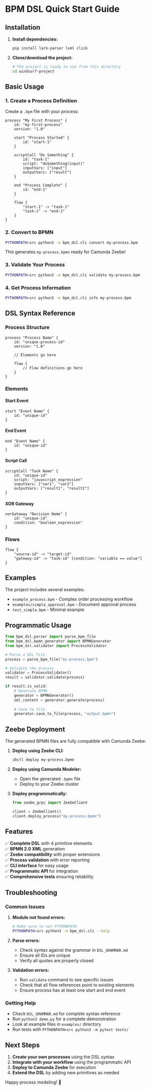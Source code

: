 # BPM DSL Quick Start Guide

## Installation

1. **Install dependencies:**
   ```bash
   pip install lark-parser lxml click
   ```

2. **Clone/download the project:**
   ```bash
   # The project is ready to use from this directory
   cd windsurf-project
   ```

## Basic Usage

### 1. Create a Process Definition

Create a `.bpm` file with your process:

```bpm
process "My First Process" {
    id: "my-first-process"
    version: "1.0"
    
    start "Process Started" {
        id: "start-1"
    }
    
    scriptCall "Do Something" {
        id: "task-1"
        script: "doSomething(input)"
        inputVars: ["input"]
        outputVars: ["result"]
    }
    
    end "Process Complete" {
        id: "end-1"
    }
    
    flow {
        "start-1" -> "task-1"
        "task-1" -> "end-1"
    }
}
```

### 2. Convert to BPMN

```bash
PYTHONPATH=src python3 -m bpm_dsl.cli convert my-process.bpm
```

This generates `my-process.bpmn` ready for Camunda Zeebe!

### 3. Validate Your Process

```bash
PYTHONPATH=src python3 -m bpm_dsl.cli validate my-process.bpm
```

### 4. Get Process Information

```bash
PYTHONPATH=src python3 -m bpm_dsl.cli info my-process.bpm
```

## DSL Syntax Reference

### Process Structure
```bmp
process "Process Name" {
    id: "unique-process-id"
    version: "1.0"
    
    // Elements go here
    
    flow {
        // Flow definitions go here
    }
}
```

### Elements

#### Start Event
```bpm
start "Event Name" {
    id: "unique-id"
}
```

#### End Event
```bpm
end "Event Name" {
    id: "unique-id"
}
```

#### Script Call
```bpm
scriptCall "Task Name" {
    id: "unique-id"
    script: "javascript_expression"
    inputVars: ["var1", "var2"]
    outputVars: ["result1", "result2"]
}
```

#### XOR Gateway
```bpm
xorGateway "Decision Name" {
    id: "unique-id"
    condition: "boolean_expression"
}
```

### Flows
```bpm
flow {
    "source-id" -> "target-id"
    "gateway-id" -> "task-id" [condition: "variable == value"]
}
```

## Examples

The project includes several examples:

- `example_process.bpm` - Complex order processing workflow
- `examples/simple_approval.bpm` - Document approval process
- `test_simple.bpm` - Minimal example

## Programmatic Usage

```python
from bpm_dsl.parser import parse_bpm_file
from bpm_dsl.bpmn_generator import BPMNGenerator
from bpm_dsl.validator import ProcessValidator

# Parse a DSL file
process = parse_bpm_file("my-process.bpm")

# Validate the process
validator = ProcessValidator()
result = validator.validate(process)

if result.is_valid:
    # Generate BPMN
    generator = BPMNGenerator()
    xml_content = generator.generate(process)
    
    # Save to file
    generator.save_to_file(process, "output.bpmn")
```

## Zeebe Deployment

The generated BPMN files are fully compatible with Camunda Zeebe:

1. **Deploy using Zeebe CLI:**
   ```bash
   zbctl deploy my-process.bpmn
   ```

2. **Deploy using Camunda Modeler:**
   - Open the generated `.bpmn` file
   - Deploy to your Zeebe cluster

3. **Deploy programmatically:**
   ```python
   from zeebe_grpc import ZeebeClient
   
   client = ZeebeClient()
   client.deploy_process("my-process.bpmn")
   ```

## Features

✅ **Complete DSL** with 4 primitive elements  
✅ **BPMN 2.0 XML** generation  
✅ **Zeebe compatibility** with proper extensions  
✅ **Process validation** with error reporting  
✅ **CLI interface** for easy usage  
✅ **Programmatic API** for integration  
✅ **Comprehensive tests** ensuring reliability  

## Troubleshooting

### Common Issues

1. **Module not found errors:**
   ```bash
   # Make sure to set PYTHONPATH
   PYTHONPATH=src python3 -m bpm_dsl.cli --help
   ```

2. **Parse errors:**
   - Check syntax against the grammar in `DSL_GRAMMAR.md`
   - Ensure all IDs are unique
   - Verify all quotes are properly closed

3. **Validation errors:**
   - Run `validate` command to see specific issues
   - Check that all flow references point to existing elements
   - Ensure process has at least one start and end event

### Getting Help

- Check `DSL_GRAMMAR.md` for complete syntax reference
- Run `python3 demo.py` for a complete demonstration
- Look at example files in `examples/` directory
- Run tests with `PYTHONPATH=src python3 -m pytest tests/`

## Next Steps

1. **Create your own processes** using the DSL syntax
2. **Integrate with your workflow** using the programmatic API
3. **Deploy to Camunda Zeebe** for execution
4. **Extend the DSL** by adding new primitives as needed

Happy process modeling! 🚀

